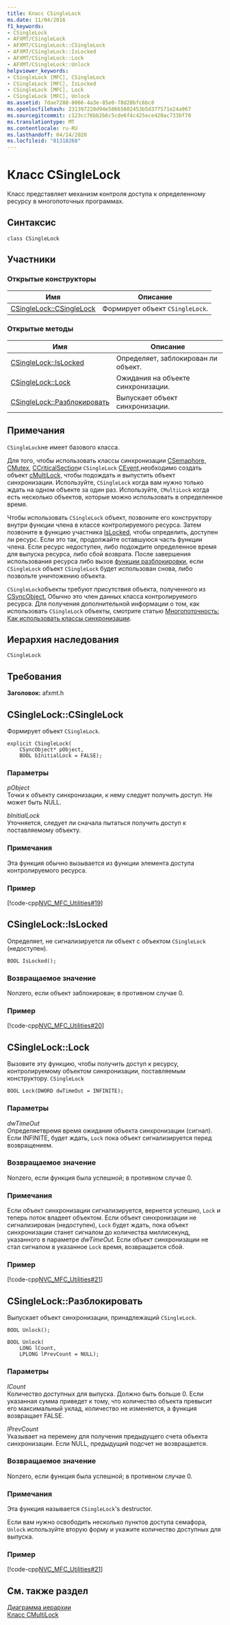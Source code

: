 ```yaml
---
title: Класс CSingleLock
ms.date: 11/04/2016
f1_keywords:
- CSingleLock
- AFXMT/CSingleLock
- AFXMT/CSingleLock::CSingleLock
- AFXMT/CSingleLock::IsLocked
- AFXMT/CSingleLock::Lock
- AFXMT/CSingleLock::Unlock
helpviewer_keywords:
- CSingleLock [MFC], CSingleLock
- CSingleLock [MFC], IsLocked
- CSingleLock [MFC], Lock
- CSingleLock [MFC], Unlock
ms.assetid: 7dae7288-8066-4a3e-85e0-78d28bfc6bc8
ms.openlocfilehash: 231397228d94e58665602453b5d377571e24a967
ms.sourcegitcommit: c123cc76bb2b6c5cde6f4c425ece420ac733bf70
ms.translationtype: MT
ms.contentlocale: ru-RU
ms.lasthandoff: 04/14/2020
ms.locfileid: "81318268"
---
```

# <a name="csinglelock-class"></a>Класс CSingleLock

Класс представляет механизм контроля доступа к определенному ресурсу в многопоточных программах.

## <a name="syntax"></a>Синтаксис

```
class CSingleLock
```

## <a name="members"></a>Участники

### <a name="public-constructors"></a>Открытые конструкторы

|Имя|Описание|
|----------|-----------------|
|[CSingleLock::CSingleLock](#csinglelock)|Формирует объект `CSingleLock`.|

### <a name="public-methods"></a>Открытые методы

|Имя|Описание|
|----------|-----------------|
|[CSingleLock::IsLocked](#islocked)|Определяет, заблокирован ли объект.|
|[CSingleLock::Lock](#lock)|Ожидания на объекте синхронизации.|
|[CSingleLock::Разблокировать](#unlock)|Выпускает объект синхронизации.|

## <a name="remarks"></a>Примечания

`CSingleLock`не имеет базового класса.

Для того, чтобы использовать классы синхронизации [CSemaphore,](../../mfc/reference/csemaphore-class.md) [CMutex,](../../mfc/reference/cmutex-class.md) [CCriticalSection](../../mfc/reference/ccriticalsection-class.md)и `CSingleLock` [CEvent,](../../mfc/reference/cevent-class.md)необходимо создать объект [cMultiLock,](../../mfc/reference/cmultilock-class.md) чтобы подождать и выпустить объект синхронизации. Используйте, `CSingleLock` когда вам нужно только ждать на одном объекте за один раз. Используйте, `CMultiLock` когда есть несколько объектов, которые можно использовать в определенное время.

Чтобы использовать `CSingleLock` объект, позвоните его конструктору внутри функции члена в классе контролируемого ресурса. Затем позвоните в функцию участника [IsLocked,](#islocked) чтобы определить, доступен ли ресурс. Если это так, продолжайте оставшуюся часть функции члена. Если ресурс недоступен, либо подождите определенное время для выпуска ресурса, либо сбой возврата. После завершения использования ресурса либо вызов [функции разблокировки,](#unlock) если `CSingleLock` объект `CSingleLock` будет использован снова, либо позвольте уничтожению объекта.

`CSingleLock`объекты требуют присутствия объекта, полученного из [CSyncObject.](../../mfc/reference/csyncobject-class.md) Обычно это член данных класса контролируемого ресурса. Для получения дополнительной информации о том, как использовать `CSingleLock` объекты, смотрите статью [Многопоточность: Как использовать классы синхронизации](../../parallel/multithreading-how-to-use-the-synchronization-classes.md).

## <a name="inheritance-hierarchy"></a>Иерархия наследования

`CSingleLock`

## <a name="requirements"></a>Требования

**Заголовок:** afxmt.h

## <a name="csinglelockcsinglelock"></a><a name="csinglelock"></a>CSingleLock::CSingleLock

Формирует объект `CSingleLock`.

```
explicit CSingleLock(
    CSyncObject* pObject,
    BOOL bInitialLock = FALSE);
```

### <a name="parameters"></a>Параметры

*pObject*<br/>
Точки к объекту синхронизации, к нему следует получить доступ. Не может быть NULL.

*bInitialLock*<br/>
Уточняется, следует ли сначала пытаться получить доступ к поставляемому объекту.

### <a name="remarks"></a>Примечания

Эта функция обычно вызывается из функции элемента доступа контролируемого ресурса.

### <a name="example"></a>Пример

[!code-cpp[NVC_MFC_Utilities#19](../../mfc/codesnippet/cpp/csinglelock-class_1.h)]

## <a name="csinglelockislocked"></a><a name="islocked"></a>CSingleLock::IsLocked

Определяет, не сигнализируется ли объект с объектом `CSingleLock` (недоступен).

```
BOOL IsLocked();
```

### <a name="return-value"></a>Возвращаемое значение

Nonzero, если объект заблокирован; в противном случае 0.

### <a name="example"></a>Пример

[!code-cpp[NVC_MFC_Utilities#20](../../mfc/codesnippet/cpp/csinglelock-class_2.h)]

## <a name="csinglelocklock"></a><a name="lock"></a>CSingleLock::Lock

Вызовите эту функцию, чтобы получить доступ к ресурсу, контролируемому объектом синхронизации, поставляемым конструктору. `CSingleLock`

```
BOOL Lock(DWORD dwTimeOut = INFINITE);
```

### <a name="parameters"></a>Параметры

*dwTimeOut*<br/>
Определяетвремя время ожидания объекта синхронизации (сигнал). Если INFINITE, будет ждать, `Lock` пока объект сигнализируется перед возвращением.

### <a name="return-value"></a>Возвращаемое значение

Nonzero, если функция была успешной; в противном случае 0.

### <a name="remarks"></a>Примечания

Если объект синхронизации сигнализируется, вернется успешно, `Lock` и теперь поток владеет объектом. Если объект синхронизации не сигнализирован (недоступен), `Lock` будет ждать, пока объект синхронизации станет сигналом до количества миллисекунд, указанного в параметре *dwTimeOut.* Если объект синхронизации не стал сигналом в указанное `Lock` время, возвращается сбой.

### <a name="example"></a>Пример

[!code-cpp[NVC_MFC_Utilities#21](../../mfc/codesnippet/cpp/csinglelock-class_3.h)]

## <a name="csinglelockunlock"></a><a name="unlock"></a>CSingleLock::Разблокировать

Выпускает объект синхронизации, принадлежащий `CSingleLock`.

```
BOOL Unlock();

BOOL Unlock(
    LONG lCount,
    LPLONG lPrevCount = NULL);
```

### <a name="parameters"></a>Параметры

*lCount*<br/>
Количество доступных для выпуска. Должно быть больше 0. Если указанная сумма приведет к тому, что количество объекта превысит его максимальный уклад, количество не изменяется, а функция возвращает FALSE.

*lPrevCount*<br/>
Указывает на перемену для получения предыдущего счета объекта синхронизации. Если NULL, предыдущий подсчет не возвращается.

### <a name="return-value"></a>Возвращаемое значение

Nonzero, если функция была успешной; в противном случае 0.

### <a name="remarks"></a>Примечания

Эта функция называется `CSingleLock`'s destructor.

Если вам нужно освободить несколько пунктов доступа семафора, `Unlock` используйте вторую форму и укажите количество доступных для выпуска.

### <a name="example"></a>Пример

[!code-cpp[NVC_MFC_Utilities#21](../../mfc/codesnippet/cpp/csinglelock-class_3.h)]

## <a name="see-also"></a>См. также раздел

[Диаграмма иерархии](../../mfc/hierarchy-chart.md)<br/>
[Класс CMultiLock](../../mfc/reference/cmultilock-class.md)
